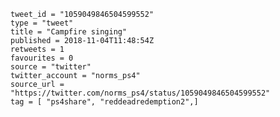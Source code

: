 ```
tweet_id = "1059049846504599552"
type = "tweet"
title = "Campfire singing"
published = 2018-11-04T11:48:54Z
retweets = 1
favourites = 0
source = "twitter"
twitter_account = "norms_ps4"
source_url = "https://twitter.com/norms_ps4/status/1059049846504599552"
tag = [ "ps4share", "reddeadredemption2",]
```

<p class='image'><img src='http://mnf.m17s.net/2018/11/04/DrKAOJHX0AAWcZe.jpg' alt=''></p>


